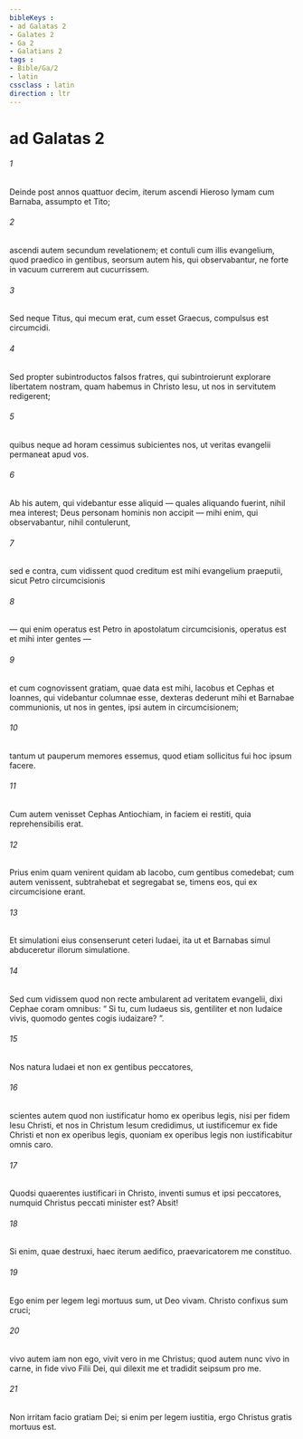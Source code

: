 ```yaml
---
bibleKeys : 
- ad Galatas 2
- Galates 2
- Ga 2
- Galatians 2
tags : 
- Bible/Ga/2
- latin
cssclass : latin
direction : ltr
---
```


# ad Galatas 2

###### 1
Deinde post annos quattuor decim, iterum ascendi Hieroso lymam cum Barnaba, assumpto et Tito; 
###### 2
ascendi autem secundum revelationem; et contuli cum illis evangelium, quod praedico in gentibus, seorsum autem his, qui observabantur, ne forte in vacuum currerem aut cucurrissem. 
###### 3
Sed neque Titus, qui mecum erat, cum esset Graecus, compulsus est circumcidi. 
###### 4
Sed propter subintroductos falsos fratres, qui subintroierunt explorare libertatem nostram, quam habemus in Christo Iesu, ut nos in servitutem redigerent; 
###### 5
quibus neque ad horam cessimus subicientes nos, ut veritas evangelii permaneat apud vos.
###### 6
Ab his autem, qui videbantur esse aliquid — quales aliquando fuerint, nihil mea interest; Deus personam hominis non accipit — mihi enim, qui observabantur, nihil contulerunt, 
###### 7
sed e contra, cum vidissent quod creditum est mihi evangelium praeputii, sicut Petro circumcisionis 
###### 8
— qui enim operatus est Petro in apostolatum circumcisionis, operatus est et mihi inter gentes — 
###### 9
et cum cognovissent gratiam, quae data est mihi, Iacobus et Cephas et Ioannes, qui videbantur columnae esse, dexteras dederunt mihi et Barnabae communionis, ut nos in gentes, ipsi autem in circumcisionem; 
###### 10
tantum ut pauperum memores essemus, quod etiam sollicitus fui hoc ipsum facere.
###### 11
Cum autem venisset Cephas Antiochiam, in faciem ei restiti, quia reprehensibilis erat. 
###### 12
Prius enim quam venirent quidam ab Iacobo, cum gentibus comedebat; cum autem venissent, subtrahebat et segregabat se, timens eos, qui ex circumcisione erant. 
###### 13
Et simulationi eius consenserunt ceteri Iudaei, ita ut et Barnabas simul abduceretur illorum simulatione. 
###### 14
Sed cum vidissem quod non recte ambularent ad veritatem evangelii, dixi Cephae coram omnibus: “ Si tu, cum Iudaeus sis, gentiliter et non Iudaice vivis, quomodo gentes cogis iudaizare? ”. 
###### 15
Nos natura Iudaei et non ex gentibus peccatores, 
###### 16
scientes autem quod non iustificatur homo ex operibus legis, nisi per fidem Iesu Christi, et nos in Christum Iesum credidimus, ut iustificemur ex fide Christi et non ex operibus legis, quoniam ex operibus legis non iustificabitur omnis caro.
###### 17
Quodsi quaerentes iustificari in Christo, inventi sumus et ipsi peccatores, numquid Christus peccati minister est? Absit! 
###### 18
Si enim, quae destruxi, haec iterum aedifico, praevaricatorem me constituo. 
###### 19
Ego enim per legem legi mortuus sum, ut Deo vivam. Christo confixus sum cruci; 
###### 20
vivo autem iam non ego, vivit vero in me Christus; quod autem nunc vivo in carne, in fide vivo Filii Dei, qui dilexit me et tradidit seipsum pro me. 
###### 21
Non irritam facio gratiam Dei; si enim per legem iustitia, ergo Christus gratis mortuus est.

